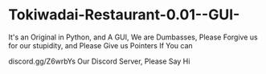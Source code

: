 # Tokiwadai-Restaurant-0.01--GUI-
It's an Original in Python, and A GUI, We are Dumbasses, Please Forgive us for our stupidity, and Please Give us Pointers If You can

discord.gg/Z6wrbYs
Our Discord Server, Please Say Hi
